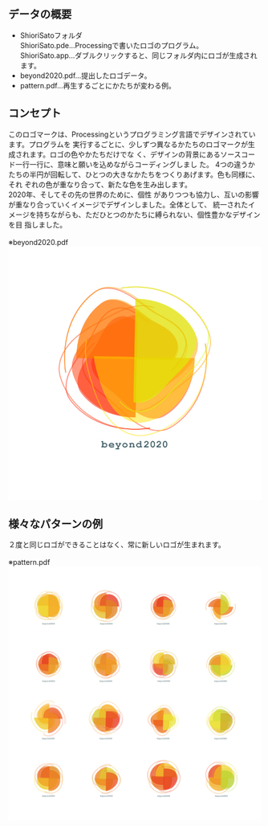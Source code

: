 ## データの概要
- ShioriSatoフォルダ<br>
ShioriSato.pde...Processingで書いたロゴのプログラム。<br>
ShioriSato.app...ダブルクリックすると、同じフォルダ内にロゴが生成されます。
- beyond2020.pdf...提出したロゴデータ。<br>
- pattern.pdf...再生するごとにかたちが変わる例。

## コンセプト
このロゴマークは、Processingというプログラミング言語でデザインされています。プログラムを 実行するごとに、少しずつ異なるかたちのロゴマークが生成されます。ロゴの色やかたちだけでな く、デザインの背景にあるソースコード一行一行に、意味と願いを込めながらコーディングしまし た。 4つの違うかたちの半円が回転して、ひとつの大きなかたちをつくりあげます。色も同様に、それ ぞれの色が重なり合って、新たな色を生み出します。<br>
2020年、そしてその先の世界のために、個性 がありつつも協力し、互いの影響が重なり合っていくイメージでデザインしました。全体として、 統一されたイメージを持ちながらも、ただひとつのかたちに縛られない、個性豊かなデザインを目 指しました。<br><br>
※beyond2020.pdf<br>
![Alt Text](https://github.com/Beyond2020/AlgorithmicLogotype/blob/master/ShioriSato/beyond2020.jpg)

## 様々なパターンの例
２度と同じロゴができることはなく、常に新しいロゴが生まれます。<br><br>
※pattern.pdf<br>
![Alt Text](https://github.com/Beyond2020/AlgorithmicLogotype/blob/master/ShioriSato/pattern.jpg)
